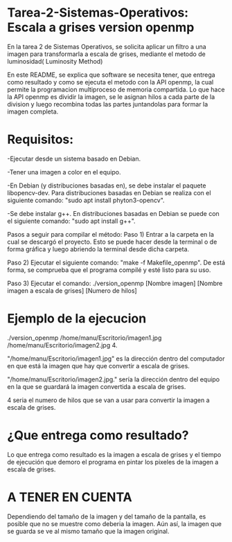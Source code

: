 # Tarea-2-Sistemas-Operativos: Escala a grises version openmp
En la tarea 2 de Sistemas Operativos, se solicita aplicar un filtro a una imagen para transformarla a escala de grises, mediante el metodo de luminosidad( Luminosity Method)

En este README, se explica que software se necesita tener, que entrega como resultado y como se ejecuta el metodo con la API openmp, la cual permite la programacion multiproceso de memoria compartida. 
Lo que hace la API openmp es dividir la imagen, se le asignan hilos a cada parte de la division y luego recombina todas las partes juntandolas para formar la imagen completa.
# Requisitos:
-Ejecutar desde un sistema basado en Debian.

-Tener una imagen a color en el equipo.

-En Debian (y distribuciones basadas en), se debe instalar el paquete libopencv-dev. Para distribuciones basadas en Debian se realiza con el siguiente comando: "sudo apt install phyton3-opencv".

-Se debe instalar g++. En distribuciones basadas en Debian se puede con el siguiente comando: "sudo apt install g++".

Pasos a seguir para compilar el método:
Paso 1) Entrar a la carpeta en la cual se descargó el proyecto. Esto se puede hacer desde la terminal o de forma gráfica y luego abriendo la terminal desde dicha carpeta.

Paso 2) Ejecutar el siguiente comando: "make -f Makefile_openmp". De está forma, se comprueba que el programa compilé y esté listo para su uso.

Paso 3) Ejecutar el comando: ./version_openmp [Nombre imagen] [Nombre imagen a escala de grises] [Numero de hilos]

# Ejemplo de la ejecucion
./version_openmp /home/manu/Escritorio/imagen1.jpg /home/manu/Escritorio/imagen2.jpg 4.

"/home/manu/Escritorio/imagen1.jpg" es la dirección dentro del computador en que está la imagen que hay que convertir a escala de grises.

"/home/manu/Escritorio/imagen2.jpg." sería la dirección dentro del equipo en la que se guardará la imagen convertida a escala de grises.

4 seria el numero de hilos que se van a usar para convertir la imagen a escala de grises.

# ¿Que entrega como resultado?
Lo que entrega como resultado es la imagen a escala de grises y el tiempo de ejecución que demoro el programa en pintar los pixeles de la imagen a escala de grises.
# A TENER EN CUENTA
Dependiendo del tamaño de la imagen y del tamaño de la pantalla, es posible que no se muestre como deberia la imagen. Aún así, la imagen que se guarda se ve al mismo tamaño que la imagen original.
